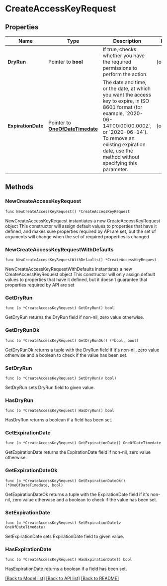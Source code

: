 # CreateAccessKeyRequest

## Properties

Name | Type | Description | Notes
------------ | ------------- | ------------- | -------------
**DryRun** | Pointer to **bool** | If true, checks whether you have the required permissions to perform the action. | [optional] 
**ExpirationDate** | Pointer to [**OneOfDateTimedate**](oneOf&lt;DateTime,date&gt;.md) | The date and time, or the date, at which you want the access key to expire, in ISO 8601 format (for example, &#x60;2020-06-14T00:00:00.000Z&#x60;, or &#x60;2020-06-14&#x60;). To remove an existing expiration date, use the method without specifying this parameter. | [optional] 

## Methods

### NewCreateAccessKeyRequest

`func NewCreateAccessKeyRequest() *CreateAccessKeyRequest`

NewCreateAccessKeyRequest instantiates a new CreateAccessKeyRequest object
This constructor will assign default values to properties that have it defined,
and makes sure properties required by API are set, but the set of arguments
will change when the set of required properties is changed

### NewCreateAccessKeyRequestWithDefaults

`func NewCreateAccessKeyRequestWithDefaults() *CreateAccessKeyRequest`

NewCreateAccessKeyRequestWithDefaults instantiates a new CreateAccessKeyRequest object
This constructor will only assign default values to properties that have it defined,
but it doesn't guarantee that properties required by API are set

### GetDryRun

`func (o *CreateAccessKeyRequest) GetDryRun() bool`

GetDryRun returns the DryRun field if non-nil, zero value otherwise.

### GetDryRunOk

`func (o *CreateAccessKeyRequest) GetDryRunOk() (*bool, bool)`

GetDryRunOk returns a tuple with the DryRun field if it's non-nil, zero value otherwise
and a boolean to check if the value has been set.

### SetDryRun

`func (o *CreateAccessKeyRequest) SetDryRun(v bool)`

SetDryRun sets DryRun field to given value.

### HasDryRun

`func (o *CreateAccessKeyRequest) HasDryRun() bool`

HasDryRun returns a boolean if a field has been set.

### GetExpirationDate

`func (o *CreateAccessKeyRequest) GetExpirationDate() OneOfDateTimedate`

GetExpirationDate returns the ExpirationDate field if non-nil, zero value otherwise.

### GetExpirationDateOk

`func (o *CreateAccessKeyRequest) GetExpirationDateOk() (*OneOfDateTimedate, bool)`

GetExpirationDateOk returns a tuple with the ExpirationDate field if it's non-nil, zero value otherwise
and a boolean to check if the value has been set.

### SetExpirationDate

`func (o *CreateAccessKeyRequest) SetExpirationDate(v OneOfDateTimedate)`

SetExpirationDate sets ExpirationDate field to given value.

### HasExpirationDate

`func (o *CreateAccessKeyRequest) HasExpirationDate() bool`

HasExpirationDate returns a boolean if a field has been set.


[[Back to Model list]](../README.md#documentation-for-models) [[Back to API list]](../README.md#documentation-for-api-endpoints) [[Back to README]](../README.md)


